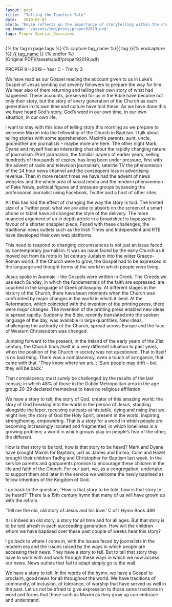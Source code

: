 ```yaml
---
layout: post
title:  "Telling the Timeless Tale"
date:   2019-07-07
blurb: "Kevin reflects on the importance of storytelling within the church and society, particularly in the context of baptism and the changing landscape of journalism. He draws parallels between the early Church adapting to new cultures and the modern Church's need to engage with contemporary forms of communication. The sermon emphasizes the enduring story of God's love and the Church's role in sharing this narrative in a world of isolation and fear."
og_image: "/assets/img/posts/proper92019.png"
tags: Proper Special_Occasions
---    
```

<div class="tag-pills">
  {% for tag in page.tags %}
    {% capture tag_name %}{{ tag }}{% endcapture %}
    <a href="{{ site.baseurl }}/tag/{{ tag_name }}" class="tag-pill">{{ tag_name }}</a>
  {% endfor %}
</div>
[Original PDF](/assets/pdf/proper92019.pdf)

PROPER 9 – 2019 – Year C - Trinity 3

We have read as our Gospel reading the account given to us in Luke’s Gospel of Jesus sending out seventy followers to prepare the way for him. We hear also of them returning and telling their own story of what had happened. These accounts, preserved for us in the Bible have become not only their story, but the story of every generation of the Church as each generation in its own time and culture have told these. As we have done this we have heard God’s story, God’s word in our own time, in our own situation, in our own life.

I want to stay with this idea of telling story this morning as we prepare to welcome Maxim into the fellowship of the Church in Baptism. I talk about telling stories with some apprehension. Maxim’s parents, aunt, uncle, godmother are journalists – maybe more are here. The other night Mark, Dyane and myself had an interesting chat about the rapidly changing nature of journalism. Print journalism, the familiar papers of earlier years, selling hundreds of thousands of copies, has long been under pressure, first with the advent of radio and television journalism, satellite TV the phenomenon of the 24 hour news channel and the consequent loss in advertising revenue. Then in more recent times we have had the advent of news websites and the whole area of social media and the modern phenomenon of Fake News, political figures and pressure groups bypassing the professional journalist using Facebook, Twitter and a host of other sites.

All this has had the effect of changing the way the story is told. The limited size of a Twitter post, what we are able to absorb on the screen of a smart phone or tablet have all changed the style of the delivery. The more nuanced argument of an in depth article in a broadsheet is bypassed in favour of a shorter snappier piece. Faced with these challenges, the traditional news outlets such as the Irish Times and Independent and RTE have developed their own web platforms.

This need to respond to changing circumstances is not just an issue faced by contemporary journalism. It was an issue faced by the early Church as it moved out from its roots in 1st century Judaism into the wider Graeco-Roman world. If the Church were to grow, the Gospel had to be expressed in the language and thought forms of the world in which people were living.

Jesus spoke in Aramaic – the Gospels were written in Greek. The Creeds we use each Sunday, in which the fundamentals of the faith are expressed, are couched in the language of Greek philosophy. At different stages in the history of the Church, there have been moments when the Church was confronted by major changes in the world in which it lived. At the Reformation, which coincided with the invention of the printing press, there were major changes. The invention of the printing press enabled new ideas to spread rapidly. Suddenly the Bible, recently translated into the spoken language of the day, was available in large quantities. New ideas, challenging the authority of the Church, spread across Europe and the face of Western Christendom was changed.

Jumping forward to the present, in the Ireland of the early years of the 21st century, the Church finds itself in a very different situation to past years, when the position of the Church in society was not questioned. That in itself is no bad thing. There was a complacency, even a touch of arrogance, that came with that. 'They know where we are.'; 'Sure people may drift – but they will be back.'

That complacency must surely be challenged by the results of the last census; in which 48% of those in the Dublin Metropolitan area in the age group 20-29 declared themselves to have no religious affiliation.

We have a story to tell; the story of God, creator of this amazing world; the story of God breaking into the world in the person of Jesus, standing alongside the leper, receiving outcasts at his table, dying and rising that we might live; the story of God the Holy Spirit, present in the world, inspiring, strengthening, empowering. That is a story for a world in which people are becoming increasingly isolated and fragmented, in which loneliness is a growing problem; a world in which groups play on people’s fear of the other, the different.

How is that story to be told, how is that story to be heard? Mark and Dyane have brought Maxim for Baptism, just as James and Emma, Colm and Hazel brought their children Tadhg and Christopher for Baptism last week. In the service parents and godparents promise to encourage these children in the life and faith of the Church. For our part, we, as a congregation, undertake to support them and later in the service we welcome the newly baptised as fellow inheritors of the Kingdom of God.

I go back to the question, 'How is that story to be told, how is that story to be heard?' There is a 19th century hymn that many of us will have grown up with the refrain

'Tell me the old, old story
of Jesus and his love.' C of I Hymn Book 489

It is indeed an old story, a story for all time and for all ages. But that story is to be told afresh in each succeeding generation. How will the children whom we have baptised over these past couple of weeks hear this story?

I go back to where I came in, with the issues faced by journalists in the modern era and the issues raised by the ways in which people are accessing their news. They have a story to tell. But to tell that story they have to work with and work through these ways in which we now access our news. News outlets that fail to adapt simply go to the wall.

We have a story to tell. In the words of the hymn, we have a Gospel to proclaim, good news for all throughout the world. We have traditions of community, of inclusion, of tolerance, of worship that have served us well in the past. Let us not be afraid to give expression to those same traditions in word and forms that those such as Maxim as they grow up can embrace and understand.
